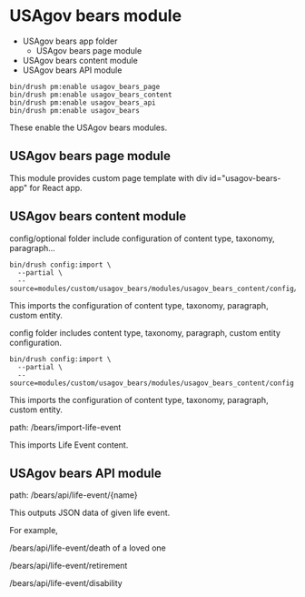 # USAgov bears module

* USAgov bears app folder
  * USAgov bears page module
* USAgov bears content module
* USAgov bears API module

```
bin/drush pm:enable usagov_bears_page
bin/drush pm:enable usagov_bears_content
bin/drush pm:enable usagov_bears_api
bin/drush pm:enable usagov_bears
```

These enable the USAgov bears modules.

## USAgov bears page module

This module provides custom page template with div id="usagov-bears-app" for React app.

## USAgov bears content module

config/optional folder include configuration of content type, taxonomy, paragraph...

```
bin/drush config:import \
  --partial \
  --source=modules/custom/usagov_bears/modules/usagov_bears_content/config/optional
```
This imports the configuration of content type, taxonomy, paragraph, custom entity.



config folder includes content type, taxonomy, paragraph, custom entity configuration.

```
bin/drush config:import \
  --partial \
  --source=modules/custom/usagov_bears/modules/usagov_bears_content/config
```
This imports the configuration of content type, taxonomy, paragraph, custom entity.

path: /bears/import-life-event

This imports Life Event content.

## USAgov bears API module

path: /bears/api/life-event/{name}

This outputs JSON data of given life event.

For example,

/bears/api/life-event/death of a loved one

/bears/api/life-event/retirement

/bears/api/life-event/disability
